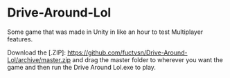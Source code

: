 # Drive-Around-Lol

Some game that was made in Unity in like an hour to test Multiplayer features.

Download the [.ZIP]: https://github.com/fuctvsn/Drive-Around-Lol/archive/master.zip and drag the master folder to wherever you want the game and then run the Drive Around Lol.exe to play.
